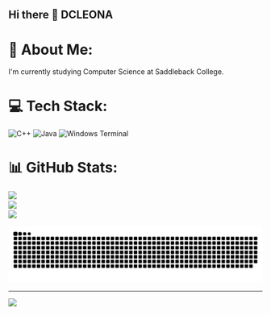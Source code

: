 ## Hi there 👋 DCLEONA

<!--
**dcleona/dcleona** is a ✨ _special_ ✨ repository because its `README.md` (this file) appears on your GitHub profile.

Here are some ideas to get you started:

- 🔭 I’m currently working on ...
- 🌱 I’m currently learning ...
- 👯 I’m looking to collaborate on ...
- 🤔 I’m looking for help with ...
- 💬 Ask me about ...
- 📫 How to reach me: ...
- 😄 Pronouns: ...
- ⚡ Fun fact: ...
-->
# 💫 About Me:
I'm currently studying Computer Science at Saddleback College.


# 💻 Tech Stack:
![C++](https://img.shields.io/badge/c++-%2300599C.svg?style=for-the-badge&logo=c%2B%2B&logoColor=white) ![Java](https://img.shields.io/badge/java-%23ED8B00.svg?style=for-the-badge&logo=openjdk&logoColor=white) ![Windows Terminal](https://img.shields.io/badge/Windows%20Terminal-%234D4D4D.svg?style=for-the-badge&logo=windows-terminal&logoColor=white)
# 📊 GitHub Stats:
![](https://github-readme-stats.vercel.app/api?username=dcleona&theme=dark&hide_border=false&include_all_commits=false&count_private=false)<br/>
![](https://nirzak-streak-stats.vercel.app/?user=dcleona&theme=dark&hide_border=false)<br/>
![](https://github-readme-stats.vercel.app/api/top-langs/?username=dcleona&theme=dark&hide_border=false&include_all_commits=false&count_private=false&layout=compact)

![snake gif](https://github.com/dcleona/dcleona/blob/output/github-snake.svg)

---
[![](https://visitcount.itsvg.in/api?id=dcleona&icon=0&color=0)](https://visitcount.itsvg.in)

<!-- Proudly created with GPRM ( https://gprm.itsvg.in ) -->
